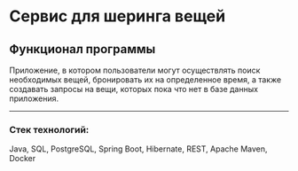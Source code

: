 # Сервис для шеринга вещей

## Функционал программы
Приложение, в котором пользователи могут
осуществлять поиск необходимых вещей, бронировать их на определенное время, а также
создавать запросы на вещи, которых пока что нет в базе данных приложения. 

--------
### Стек технологий:
Java, SQL, PostgreSQL, Spring Boot, Hibernate, REST, Apache Maven, Docker
